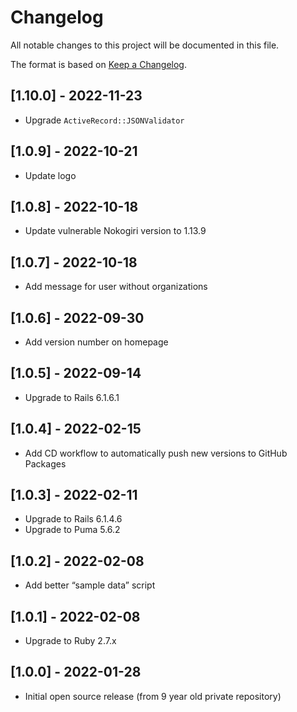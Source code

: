 # Changelog

All notable changes to this project will be documented in this file.

The format is based on [Keep a Changelog](https://keepachangelog.com/en/1.0.0/).

## [1.10.0] - 2022-11-23

- Upgrade `ActiveRecord::JSONValidator`

## [1.0.9] - 2022-10-21

- Update logo

## [1.0.8] - 2022-10-18

- Update vulnerable Nokogiri version to 1.13.9

## [1.0.7] - 2022-10-18

- Add message for user without organizations

## [1.0.6] - 2022-09-30

- Add version number on homepage

## [1.0.5] - 2022-09-14

- Upgrade to Rails 6.1.6.1

## [1.0.4] - 2022-02-15

- Add CD workflow to automatically push new versions to GitHub Packages

## [1.0.3] - 2022-02-11

- Upgrade to Rails 6.1.4.6
- Upgrade to Puma 5.6.2

## [1.0.2] - 2022-02-08

- Add better “sample data” script

## [1.0.1] - 2022-02-08

- Upgrade to Ruby 2.7.x

## [1.0.0] - 2022-01-28

- Initial open source release (from 9 year old private repository)
